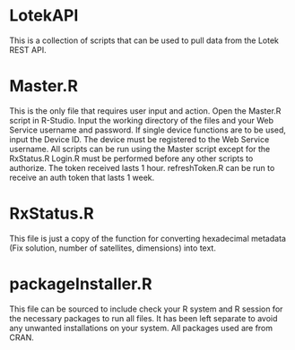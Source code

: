 # LotekAPI

This is a collection of scripts that can be used to pull data from the Lotek REST API.

# Master.R 

This is the only file that requires user input and action. 
Open the Master.R script in R-Studio.
Input the working directory of the files and your Web Service username and password. 
If single device functions are to be used, input the Device ID. The device must be registered to the Web Service username. 
All scripts can be run using the Master script except for the RxStatus.R
Login.R must be performed before any other scripts to authorize. The token received lasts 1 hour. 
refreshToken.R can be run to receive an auth token that lasts 1 week. 


# RxStatus.R

This file is just a copy of the function for converting hexadecimal metadata (Fix solution, number of satellites, dimensions) into text. 


# packageInstaller.R

This file can be sourced to include check your R system and R session for the necessary packages to run all files. It has been left separate to avoid any unwanted installations on your system. 
All packages used are from CRAN. 
